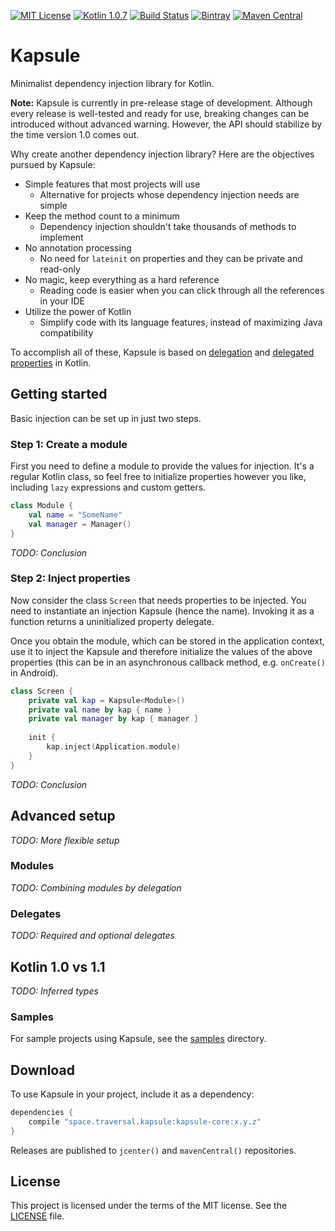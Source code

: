 [![MIT License](https://img.shields.io/github/license/traversals/kapsule.svg)](https://github.com/traversals/kapsule/blob/master/LICENSE)
[![Kotlin 1.0.7](https://img.shields.io/badge/Kotlin-1.0.7-blue.svg)](http://kotlinlang.org)
[![Build Status](https://travis-ci.org/traversals/kapsule.svg?branch=master)](https://travis-ci.org/traversals/kapsule)
[![Bintray](https://img.shields.io/bintray/v/traversals/kapsule/kapsule-core.svg)](https://bintray.com/traversals/kapsule/kapsule-core)
[![Maven Central](https://img.shields.io/maven-central/v/space.traversal.kapsule/kapsule-core.svg)](http://search.maven.org/#search%7Cga%7C1%7Cg%3A%22space.traversal.kapsule%22)

# Kapsule 

Minimalist dependency injection library for Kotlin.

**Note:** Kapsule is currently in pre-release stage of development. Although every release is well-tested and ready for use, breaking changes can be introduced without advanced warning. However, the API should stabilize by the time version 1.0 comes out.

Why create another dependency injection library? Here are the objectives pursued by Kapsule:

* Simple features that most projects will use
    - Alternative for projects whose dependency injection needs are simple
* Keep the method count to a minimum
    - Dependency injection shouldn't take thousands of methods to implement
* No annotation processing
    - No need for `lateinit` on properties and they can be private and read-only
* No magic, keep everything as a hard reference
    - Reading code is easier when you can click through all the references in your IDE
* Utilize the power of Kotlin
    - Simplify code with its language features, instead of maximizing Java compatibility

To accomplish all of these, Kapsule is based on [delegation](http://kotlinlang.org/docs/reference/delegation.html) and [delegated properties](http://kotlinlang.org/docs/reference/delegated-properties.html) in Kotlin. 
  
## Getting started

Basic injection can be set up in just two steps.

### Step 1: Create a module

First you need to define a module to provide the values for injection. It's a regular Kotlin class, so feel free to initialize properties however you like, including `lazy` expressions and custom getters.

```kotlin
class Module {
    val name = "SomeName"
    val manager = Manager()
}
```

*TODO: Conclusion*

### Step 2: Inject properties

Now consider the class `Screen` that needs properties to be injected. You need to instantiate an injection Kapsule (hence the name). Invoking it as a function returns a uninitialized property delegate. 

Once you obtain the module, which can be stored in the application context, use it to inject the Kapsule and therefore initialize the values of the above properties (this can be in an asynchronous callback method, e.g. `onCreate()` in Android).    

```kotlin
class Screen {
    private val kap = Kapsule<Module>()
    private val name by kap { name }
    private val manager by kap { manager }
    
    init {
        kap.inject(Application.module)
    }
}
```

*TODO: Conclusion*

## Advanced setup

*TODO: More flexible setup*

### Modules

*TODO: Combining modules by delegation*

### Delegates

*TODO: Required and optional delegates*

## Kotlin 1.0 vs 1.1

*TODO: Inferred types*

### Samples

For sample projects using Kapsule, see the [samples](samples) directory. 

## Download

To use Kapsule in your project, include it as a dependency:
  
```gradle
dependencies {
    compile "space.traversal.kapsule:kapsule-core:x.y.z"
}
```

Releases are published to `jcenter()` and `mavenCentral()` repositories.

## License

This project is licensed under the terms of the MIT license. See the [LICENSE](LICENSE) file.
